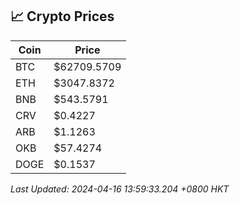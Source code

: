 ## 📈 Crypto Prices

| Coin | Price |
| ---- | ----- |
| BTC | $62709.5709 |
| ETH | $3047.8372 |
| BNB | $543.5791 |
| CRV | $0.4227 |
| ARB | $1.1263 |
| OKB | $57.4274 |
| DOGE | $0.1537 |

_Last Updated: 2024-04-16 13:59:33.204 +0800 HKT_